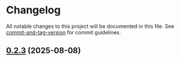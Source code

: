 # Changelog

All notable changes to this project will be documented in this file. See [commit-and-tag-version](https://github.com/absolute-version/commit-and-tag-version) for commit guidelines.

## [0.2.3](https://github.com/dennisadriaans/vue-chrts/compare/v0.2.2...v0.2.3) (2025-08-08)
